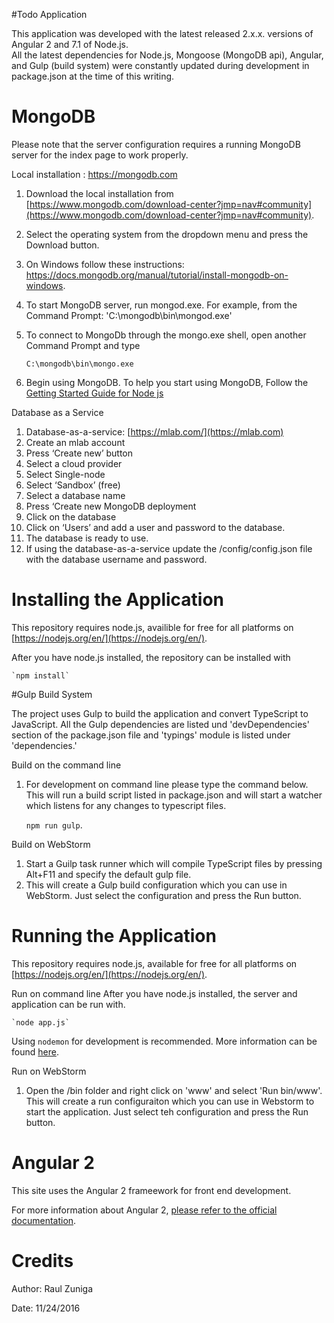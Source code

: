#Todo Application

This application was developed with the latest released 2.x.x. versions of Angular 2 and  7.1 of Node.js.  
All the latest dependencies for Node.js, Mongoose (MongoDB api), Angular, and Gulp (build system) were constantly updated 
during development in package.json at the time of this writing. 

# MongoDB

Please note that the server configuration requires a running MongoDB server for the index page to work properly.

Local installation : https://mongodb.com
1.	Download the local installation from [https://www.mongodb.com/download-center?jmp=nav#community](https://www.mongodb.com/download-center?jmp=nav#community).
2.	Select the operating system from the dropdown menu and press the Download button.
3.	On Windows follow these instructions: https://docs.mongodb.org/manual/tutorial/install-mongodb-on-windows. 
4.	To start MongoDB server, run mongod.exe. For example, from the Command Prompt:
	'C:\mongodb\bin\mongod.exe'
5.	To connect to MongoDb through the mongo.exe shell, open another Command Prompt and type
    
    `C:\mongodb\bin\mongo.exe`

6.	Begin using MongoDB. To help you start using MongoDB, Follow the [Getting Started Guide for Node js](http://mongodb.github.io/node-mongodb-native/2.2/quick-start/?_ga=1.221948440.108127061.1474333829)

Database as a Service
1.	Database-as-a-service: [https://mlab.com/](https://mlab.com)
2.	Create an mlab account
3.	Press ‘Create new’ button
4.	Select a cloud provider
5.	Select Single-node
6.	Select ‘Sandbox’ (free)
7.	Select a database name
8.	Press ‘Create new MongoDB deployment
9.	Click on the database
10.	Click on ‘Users’ and add a user and password to the database.
11.	The database is ready to use.
12.	If using the database-as-a-service update the /config/config.json file with the database username and password.

# Installing the Application

This repository requires node.js, availible for free for all platforms on [https://nodejs.org/en/](https://nodejs.org/en/).

After you have node.js installed, the repository can be installed with 

    `npm install`

#Gulp Build System

The project uses Gulp to build the application and convert TypeScript to JavaScript. All the Gulp dependencies are listed
und 'devDependencies' section of the package.json file and 'typings' module is listed under 'dependencies.'
 
 Build on the command line
 1. For development on command line please type the command below. This will run a build script listed in package.json 
 and will start a watcher which listens for any changes to typescript files. 
    
    `npm run gulp`.  
    
 Build on WebStorm
 1.	Start a Guilp task runner which will compile TypeScript files by pressing Alt+F11 and specify the default gulp file.
 2. This will create a Gulp build configuration which you can use in WebStorm. Just select the configuration and press
 the Run button.
 
# Running the Application

This repository requires node.js, available for free for all platforms on [https://nodejs.org/en/](https://nodejs.org/en/).

Run on command line
After you have node.js installed, the server and application can be run with.

    `node app.js`

Using `nodemon` for development is recommended.  More information can be found [here](https://github.com/remy/nodemon).

Run on WebStorm
1. Open the /bin folder and right click on 'www' and select 'Run bin/www'. This will create a run configuraiton which 
you can use in Webstorm to start the application. Just select teh configuration and press the Run button.


# Angular 2

This site uses the Angular 2 frameework for front end development. 

For more information about Angular 2, [please refer to the official documentation](https://angular.io/docs/ts/latest/).

# Credits
Author: Raul Zuniga

Date: 11/24/2016